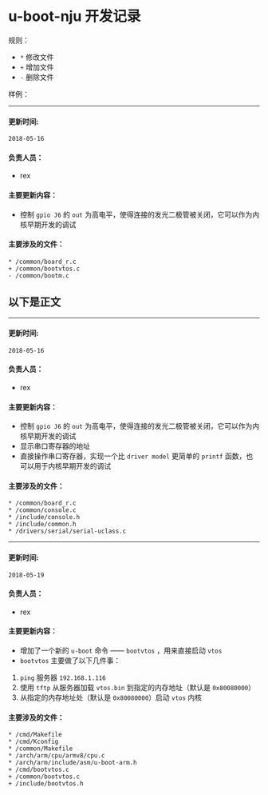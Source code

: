 # u-boot-nju 开发记录

规则：

- `*` 修改文件
- `+` 增加文件
- `-` 删除文件

样例：

---
#### 更新时间: 
`2018-05-16`

#### 负责人员：
- rex

#### 主要更新内容：
- 控制 `gpio J6` 的 `out` 为高电平，使得连接的发光二极管被关闭，它可以作为内核早期开发的调试

#### 主要涉及的文件：

```
* /common/board_r.c
+ /common/bootvtos.c
- /common/bootm.c
```

## 以下是正文
---
#### 更新时间: 
`2018-05-16`

#### 负责人员：
- rex

#### 主要更新内容：
- 控制 `gpio J6` 的 `out` 为高电平，使得连接的发光二极管被关闭，它可以作为内核早期开发的调试
- 显示串口寄存器的地址
- 直接操作串口寄存器，实现一个比 `driver model` 更简单的 `printf` 函数，也可以用于内核早期开发的调试 

#### 主要涉及的文件：

```
* /common/board_r.c
* /common/console.c
* /include/console.h
* /include/common.h
* /drivers/serial/serial-uclass.c
```

---
#### 更新时间: 
`2018-05-19`

#### 负责人员：
- rex

#### 主要更新内容：
- 增加了一个新的 `u-boot` 命令 —— `bootvtos` ，用来直接启动 `vtos`
- `bootvtos` 主要做了以下几件事：
1. `ping` 服务器 `192.168.1.116`
2. 使用 `tftp` 从服务器加载 `vtos.bin` 到指定的内存地址（默认是 `0x80080000`）
3. 从指定的内存地址处（默认是 `0x80080000`）启动 `vtos` 内核

#### 主要涉及的文件：

```
* /cmd/Makefile
* /cmd/Kconfig
* /common/Makefile
* /arch/arm/cpu/armv8/cpu.c
* /arch/arm/include/asm/u-boot-arm.h
+ /cmd/bootvtos.c
+ /common/bootvtos.c
+ /include/bootvtos.h
```



